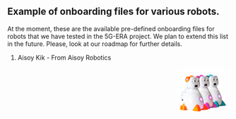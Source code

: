 ## Example of onboarding files for various robots.

At the moment, these are the available pre-defined onboarding files for robots that we have tested in the 5G-ERA project. We plan to extend this list in the future. Please, look at our roadmap for further details.

1) Aisoy Kik - From Aisoy Robotics 
<p align="right">
  <img src="img/Aisoy.png" height="100rm" align="right" alt="Middleware architecture"/>
</p>

